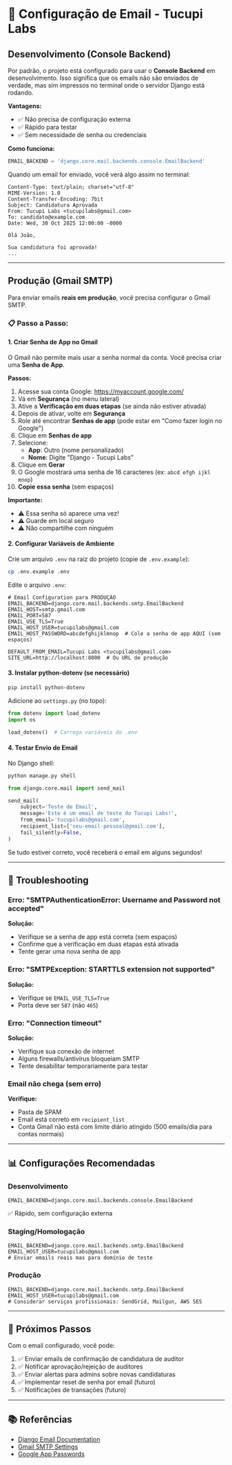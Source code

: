 # 📧 Configuração de Email - Tucupi Labs

## Desenvolvimento (Console Backend)

Por padrão, o projeto está configurado para usar o **Console Backend** em desenvolvimento. Isso significa que os emails não são enviados de verdade, mas sim impressos no terminal onde o servidor Django está rodando.

**Vantagens:**
- ✅ Não precisa de configuração externa
- ✅ Rápido para testar
- ✅ Sem necessidade de senha ou credenciais

**Como funciona:**
```python
EMAIL_BACKEND = 'django.core.mail.backends.console.EmailBackend'
```

Quando um email for enviado, você verá algo assim no terminal:

```
Content-Type: text/plain; charset="utf-8"
MIME-Version: 1.0
Content-Transfer-Encoding: 7bit
Subject: Candidatura Aprovada
From: Tucupi Labs <tucupilabs@gmail.com>
To: candidato@example.com
Date: Wed, 30 Oct 2025 12:00:00 -0000

Olá João,

Sua candidatura foi aprovada!
...
```

---

## Produção (Gmail SMTP)

Para enviar emails **reais em produção**, você precisa configurar o Gmail SMTP.

### 📋 Passo a Passo:

#### 1. Criar Senha de App no Gmail

O Gmail não permite mais usar a senha normal da conta. Você precisa criar uma **Senha de App**.

**Passos:**

1. Acesse sua conta Google: https://myaccount.google.com/
2. Vá em **Segurança** (no menu lateral)
3. Ative a **Verificação em duas etapas** (se ainda não estiver ativada)
4. Depois de ativar, volte em **Segurança**
5. Role até encontrar **Senhas de app** (pode estar em "Como fazer login no Google")
6. Clique em **Senhas de app**
7. Selecione:
   - **App**: Outro (nome personalizado)
   - **Nome**: Digite "Django - Tucupi Labs"
8. Clique em **Gerar**
9. O Google mostrará uma senha de 16 caracteres (ex: `abcd efgh ijkl mnop`)
10. **Copie essa senha** (sem espaços)

**Importante:** 
- ⚠️ Essa senha só aparece uma vez!
- ⚠️ Guarde em local seguro
- ⚠️ Não compartilhe com ninguém

#### 2. Configurar Variáveis de Ambiente

Crie um arquivo `.env` na raiz do projeto (copie de `.env.example`):

```bash
cp .env.example .env
```

Edite o arquivo `.env`:

```env
# Email Configuration para PRODUÇÃO
EMAIL_BACKEND=django.core.mail.backends.smtp.EmailBackend
EMAIL_HOST=smtp.gmail.com
EMAIL_PORT=587
EMAIL_USE_TLS=True
EMAIL_HOST_USER=tucupilabs@gmail.com
EMAIL_HOST_PASSWORD=abcdefghijklmnop  # Cole a senha de app AQUI (sem espaços)

DEFAULT_FROM_EMAIL=Tucupi Labs <tucupilabs@gmail.com>
SITE_URL=http://localhost:8000  # Ou URL de produção
```

#### 3. Instalar python-dotenv (se necessário)

```bash
pip install python-dotenv
```

Adicione ao `settings.py` (no topo):

```python
from dotenv import load_dotenv
import os

load_dotenv()  # Carrega variáveis do .env
```

#### 4. Testar Envio de Email

No Django shell:

```bash
python manage.py shell
```

```python
from django.core.mail import send_mail

send_mail(
    subject='Teste de Email',
    message='Este é um email de teste do Tucupi Labs!',
    from_email='tucupilabs@gmail.com',
    recipient_list=['seu-email-pessoal@gmail.com'],
    fail_silently=False,
)
```

Se tudo estiver correto, você receberá o email em alguns segundos!

---

## 🔧 Troubleshooting

### Erro: "SMTPAuthenticationError: Username and Password not accepted"

**Solução:**
- Verifique se a senha de app está correta (sem espaços)
- Confirme que a verificação em duas etapas está ativada
- Tente gerar uma nova senha de app

### Erro: "SMTPException: STARTTLS extension not supported"

**Solução:**
- Verifique se `EMAIL_USE_TLS=True`
- Porta deve ser `587` (não `465`)

### Erro: "Connection timeout"

**Solução:**
- Verifique sua conexão de internet
- Alguns firewalls/antivírus bloqueiam SMTP
- Tente desabilitar temporariamente para testar

### Email não chega (sem erro)

**Verifique:**
- Pasta de SPAM
- Email está correto em `recipient_list`
- Conta Gmail não está com limite diário atingido (500 emails/dia para contas normais)

---

## 📊 Configurações Recomendadas

### Desenvolvimento
```env
EMAIL_BACKEND=django.core.mail.backends.console.EmailBackend
```
✅ Rápido, sem configuração externa

### Staging/Homologação
```env
EMAIL_BACKEND=django.core.mail.backends.smtp.EmailBackend
EMAIL_HOST_USER=tucupilabs@gmail.com
# Enviar emails reais mas para domínio de teste
```

### Produção
```env
EMAIL_BACKEND=django.core.mail.backends.smtp.EmailBackend
EMAIL_HOST_USER=tucupilabs@gmail.com
# Considerar serviços profissionais: SendGrid, Mailgun, AWS SES
```

---

## 🚀 Próximos Passos

Com o email configurado, você pode:

1. ✅ Enviar emails de confirmação de candidatura de auditor
2. ✅ Notificar aprovação/rejeição de auditores
3. ✅ Enviar alertas para admins sobre novas candidaturas
4. ✅ Implementar reset de senha por email (futuro)
5. ✅ Notificações de transações (futuro)

---

## 📚 Referências

- [Django Email Documentation](https://docs.djangoproject.com/en/5.2/topics/email/)
- [Gmail SMTP Settings](https://support.google.com/mail/answer/7126229)
- [Google App Passwords](https://support.google.com/accounts/answer/185833)
